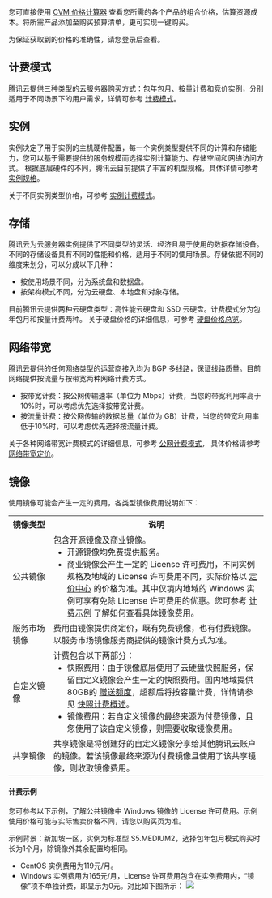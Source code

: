 您可直接使用 [CVM 价格计算器](https://buy.cloud.tencent.com/price/cvm/calculator) 查看您所需的各个产品的组合价格，估算资源成本。将所需产品添加至购买预算清单，更可实现一键购买。

<dx-alert infotype="notice" title="">
为保证获取到的价格的准确性，请您登录后查看。
</dx-alert>



## 计费模式

腾讯云提供三种类型的云服务器购买方式：包年包月、按量计费和竞价实例，分别适用于不同场景下的用户需求，详情可参考 [计费模式](https://cloud.tencent.com/document/product/213/2180)。

## 实例

实例决定了用于实例的主机硬件配置，每一个实例类型提供不同的计算和存储能力，您可以基于需要提供的服务规模而选择实例计算能力、存储空间和网络访问方式。
根据底层硬件的不同，腾讯云目前提供了丰富的机型规格，具体详情可参考 [实例规格](https://cloud.tencent.com/document/product/213/11518)。

关于不同实例类型价格，可参考 [实例计费模式](https://cloud.tencent.com/document/product/213/2180)。

## 存储

腾讯云为云服务器实例提供了不同类型的灵活、经济且易于使用的数据存储设备。不同的存储设备具有不同的性能和价格，适用于不同的使用场景。存储依据不同的维度来划分，可以分成以下几种：
- 按使用场景不同，分为系统盘和数据盘。
- 按架构模式不同，分为云硬盘、本地盘和对象存储。

目前腾讯云提供两种云硬盘类型：高性能云硬盘和 SSD 云硬盘。计费模式分为包年包月和按量计费两种。
关于硬盘价格的详细信息，可参考 [硬盘价格总览](https://cloud.tencent.com/document/product/213/2255)。

## 网络带宽

腾讯云提供的任何网络类型的运营商接入均为 BGP 多线路，保证线路质量。目前网络提供按流量与按带宽两种网络计费方式。
- 按带宽计费：按公网传输速率（单位为 Mbps）计费，当您的带宽利用率高于10%时，可以考虑优先选择按带宽计费。
- 按流量计费：按公网传输的数据总量（单位为 GB）计费，当您的带宽利用率低于10%时，可以考虑优先选择按流量计费。

关于各种网络带宽计费模式的详细信息，可参考 [公网计费模式](https://cloud.tencent.com/document/product/213/10578)， 具体价格请参考 [网络带宽定价](https://buy.cloud.tencent.com/price/idc)。


## 镜像[](id:mirrorBilling)
使用镜像可能会产生一定的费用，各类型镜像费用说明如下：
<table>
<tr>
<th width="16%">镜像类型</th><th>说明</th>
</tr>
<tr>
<td>公共镜像</td>
<td>包含开源镜像及商业镜像。
<ul style="margin:0px">
<li>开源镜像均免费提供服务。</li>
<li>商业镜像会产生一定的 License 许可费用，不同实例规格及地域的 License 许可费用不同，实际价格以 <a href="https://buy.cloud.tencent.com/price/cvm/overview?devPayMode=monthly&regionId=33&zoneId=330001&instanceType=S6.MEDIUM2&imageType=linux&bandwidthType=BANDWIDTH_PREPAID&bandwidth=1">定价中心</a> 的价格为准。其中仅境内地域的 Windows 实例可享有免除 License 许可费用的优惠。您可参考 <a href="#ep">计费示例</a> 了解如何查看具体镜像费用。</li>
</ul>
</td>
</tr>
<tr>
<td>服务市场镜像</td>
<td>费用由镜像提供商定价，既有免费镜像，也有付费镜像。以服务市场镜像服务商提供的镜像计费方式为准。</td>
</tr>
<tr>
<td>自定义镜像</td>
<td>
计费包含以下两部分：
<ul style="margin:0px">
<li>快照费用：由于镜像底层使用了云硬盘快照服务，保留自定义镜像会产生一定的快照费用。国内地域提供80GB的 <a href="https://cloud.tencent.com/document/product/362/32361#.E8.B5.A0.E9.80.81.E9.A2.9D.E5.BA.A6">赠送额度</a>，超额后将按容量计费，详情请参见 <a href="https://cloud.tencent.com/document/product/362/32361#Snapshot">快照计费概述</a>。</li>
<li>镜像费用：若自定义镜像的最终来源为付费镜像，且您使用了该自定义镜像，则需要收取镜像费用。</li>
</ul>
</td>
</tr>
<tr>
<td>共享镜像</td>
<td>共享镜像是将创建好的自定义镜像分享给其他腾讯云账户的镜像。若该镜像最终来源为付费镜像且使用了该共享镜像，则收取镜像费用。</td>
</tr>
</table>


#### 计费示例[](id:ep)

<dx-alert infotype="explain" title="">
您可参考以下示例，了解公共镜像中 Windows 镜像的 License 许可费用。示例使用价格可能与实际售卖价格不同，请您以购买页为准。
</dx-alert>

示例背景：新加坡一区，实例为标准型 S5.MEDIUM2，选择包年包月模式购买时长为1个月，除镜像外其余配置均相同。
- CentOS 实例费用为119元/月。
- Windows 实例费用为165元/月，License 许可费用包含在实例费用内，“镜像”项不单独计费，即显示为0元。对比如下图所示：
![](https://qcloudimg.tencent-cloud.cn/raw/937a3dd266d73a169125d6a7a91a9268.png)
